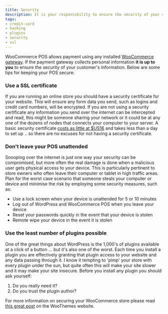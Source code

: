 ```yaml
---
title: Security
description: It is your responsibility to ensure the security of your customer's information
tags: 
- credit-card
- hacking
- plugins
- security
- ssl
---
```


WooCommerce POS allows payment using any installed [WooCommerce gateway](http://www.woothemes.com/product-category/woocommerce-extensions/payment-gateways/). If the payment gateway collects personal information **it is up to you** to ensure the security of your customer's information. Below are some tips for keeping your POS secure:

### Use a SSL certificate

If you are running an online store you should have a security certificate for your website. 
This will ensure any form data you send, such as logins and credit card numbers, will be encrypted. 
If you are not using a security certificate any information you send over the internet can be intercepted and read, this might be someone sharing your network or it could be at any one of the dozens of nodes that connects your computer to your server. 
A basic security certificate [costs as little at $US16](https://www.servertastic.com/rapidssl/) and takes less than a day to set up .. so there are no excuses for not having a security certificate.

### Don't leave your POS unattended

Snooping over the internet is just one way your security can be compromised, but more often the real damage is done when a malicious user gets physical access to your device. 
This is particularly pertinent to store owners who often leave their computer or tablet in high traffic areas. 
Plan for the worst case scenario that someone steals your computer or device and minimise the risk by employing some security measures, such as:

*   Use a lock screen when your device is unattended for 5 or 10 minutes
*   Log out of WordPress and WooCommerce POS when you leave your device
*   Reset your passwords quickly in the event that your device is stolen
*   Remote wipe your device in the event it is stolen

### Use the least number of plugins possible

One of the great things about WordPress is the 1,000's of plugins available at a click of a button ... but it's also one of the worst. 
Each time you install a plugin you are effectively granting that plugin access to your website and any data passing through it. 
I know it tempting to 'pimp' your store with every plugin under the sun, but quite often this will make your site slower and it may make your site insecure. 
Before you install any plugin you should ask yourself:

1.  Do you really need it?
2.  Do you trust the plugin author?

For more information on securing your WooCommerce store please read [this great post](http://www.woothemes.com/2013/09/improve-your-wordpress-security-with-these-10-tips/) on the WooThemes website.